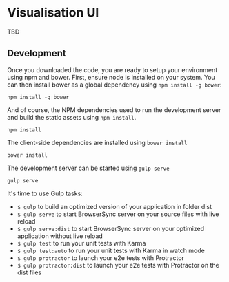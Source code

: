 # Visualisation UI

TBD

## Development

Once you downloaded the code, you are ready to setup your environment using
npm and bower. First, ensure node is installed on your system. You can then
install bower as a global dependency using `npm install -g bower`:

```shell
npm install -g bower
```

And of course, the NPM dependencies used to run the development server and
build the static assets using `npm install`.

```shell
npm install
```

The client-side dependencies are installed using `bower install`

```shell
bower install
```

The development server can be started using `gulp serve`

```shell
gulp serve
```

It's time to use Gulp tasks:
- `$ gulp` to build an optimized version of your application in folder dist
- `$ gulp serve` to start BrowserSync server on your source files with live reload
- `$ gulp serve:dist` to start BrowserSync server on your optimized application without live reload
- `$ gulp test` to run your unit tests with Karma
- `$ gulp test:auto` to run your unit tests with Karma in watch mode
- `$ gulp protractor` to launch your e2e tests with Protractor
- `$ gulp protractor:dist` to launch your e2e tests with Protractor on the dist files
